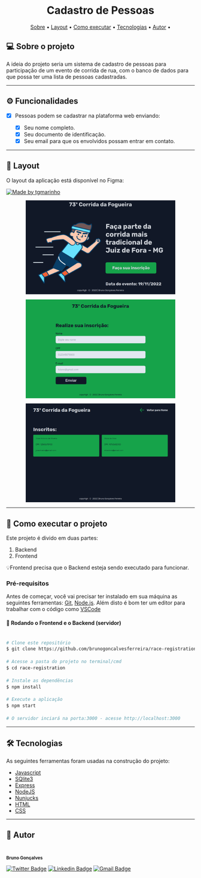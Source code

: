 <h1 align="center">
    Cadastro de Pessoas
</h1>

<p align="center">
 <a href="#-sobre-o-projeto">Sobre</a> •
 <a href="#-layout">Layout</a> • 
 <a href="#-como-executar-o-projeto">Como executar</a> • 
 <a href="#-tecnologias">Tecnologias</a> • 
 <a href="#-autor">Autor</a> • 
</p>

## 💻 Sobre o projeto

A ideia do projeto seria um sistema de cadastro de pessoas para participação de um evento de corrida de rua, com o banco de dados para que possa ter uma lista de pessoas cadastradas.

---

## ⚙️ Funcionalidades

- [x] Pessoas podem se cadastrar na plataforma web enviando:

  - [x] Seu nome completo.
  - [x] Seu documento de identificação.
  - [x] Seu email para que os envolvidos possam entrar em contato.

---

## 🎨 Layout

O layout da aplicação está disponível no Figma:

<a href="https://www.figma.com/file/Jl2xZJ7hvoIAgsRGGpQlXr/Cadastro-de-Participantes?node-id=0%3A1&t=XbzQJylhXZvmNWHL-0">
  <img alt="Made by tgmarinho" src="https://img.shields.io/badge/Acessar%20Layout%20-Figma-%2304D361">
</a>

<p align="center" style="display: flex; align-items: flex-start; justify-content: center;">
  <img alt="preview" title="preview" src=".github/home.png" width="400px">

</p>
<p align="center" style="display: flex; align-items: flex-start; justify-content: center;">
  <img alt="preview" title="preview" src=".github/registration.png" width="400px">

</p>
<p align="center" style="display: flex; align-items: flex-start; justify-content: center;">
  <img alt="preview" title="preview" src=".github/registered.png" width="400px">

</p>

---

## 🚀 Como executar o projeto

Este projeto é divido em duas partes:

1. Backend
2. Frontend

💡Frontend precisa que o Backend esteja sendo executado para funcionar.

### Pré-requisitos

Antes de começar, você vai precisar ter instalado em sua máquina as seguintes ferramentas:
[Git](https://git-scm.com), [Node.js](https://nodejs.org/en/).
Além disto é bom ter um editor para trabalhar com o código como [VSCode](https://code.visualstudio.com/)

#### 🎲 Rodando o Frontend e o Backend (servidor)

```bash

# Clone este repositório
$ git clone https://github.com/brunogoncalvesferreira/race-registration.git

# Acesse a pasta do projeto no terminal/cmd
$ cd race-registration

# Instale as dependências
$ npm install

# Execute a aplicação
$ npm start

# O servidor inciará na porta:3000 - acesse http://localhost:3000

```

---

## 🛠 Tecnologias

As seguintes ferramentas foram usadas na construção do projeto:

- [Javascript](https://developer.mozilla.org/pt-BR/docs/Web/JavaScript)
- [SQlite3](https://www.sqlite.org/index.html)
- [Express](https://expressjs.com/pt-br/)
- [NodeJS](https://nodejs.org/en/)
- [Nunjucks](https://mozilla.github.io/nunjucks/)
- [HTML](https://developer.mozilla.org/pt-BR/docs/Web/HTML)
- [CSS](https://developer.mozilla.org/pt-BR/docs/Web/CSS)

---

## 🦸 Autor

<a href="https://github.com/brunogoncalvesferreira"><img style="border-radius: 50%;" src="https://github.com/brunogoncalvesferreira.png" width="100px;" alt=""/><br /><sub><b>Bruno Gonçalves</b></sub></a></a>
<br />

[![Twitter Badge](https://img.shields.io/badge/-@BrunoGoferreir-1ca0f1?style=flat-square&labelColor=1ca0f1&logo=twitter&logoColor=white&link=https://twitter.com/BrunoGoferreir)](https://twitter.com/BrunoGoferreir) [![Linkedin Badge](https://img.shields.io/badge/-Bruno-blue?style=flat-square&logo=Linkedin&logoColor=white&link=https://www.linkedin.com/in/tgmarinho/)](https://www.linkedin.com/in/bruno-goncalves-ferreira/)
[![Gmail Badge](https://img.shields.io/badge/-brunogonferreira-c14438?style=flat-square&logo=gmail&logoColor=white&link=mailto:brunogonferreira@gmail.com)](mailto:brunogonferreira@gmail.com)
